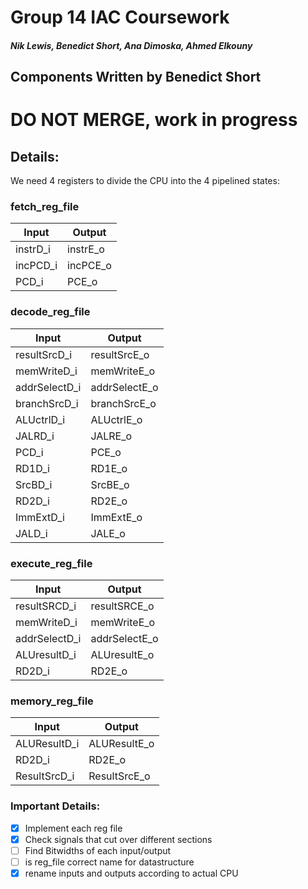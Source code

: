 # Group 14 IAC Coursework
##### Nik Lewis, Benedict Short, Ana Dimoska, Ahmed Elkouny
## Components Written by Benedict Short

# DO NOT MERGE, work in progress


## Details:
We need 4 registers to divide the CPU into the 4 pipelined states:

### fetch_reg_file

| Input | Output |
| --- | --- |
| instrD_i | instrE_o |
| incPCD_i | incPCE_o |
| PCD_i | PCE_o |

### decode_reg_file
| Input | Output |
| --- | --- |
| resultSrcD_i | resultSrcE_o |
| memWriteD_i | memWriteE_o |
| addrSelectD_i | addrSelectE_o |
| branchSrcD_i | branchSrcE_o |
| ALUctrlD_i | ALUctrlE_o |
| JALRD_i | JALRE_o |
| PCD_i | PCE_o |
| RD1D_i | RD1E_o |
| SrcBD_i | SrcBE_o |
| RD2D_i | RD2E_o |
| ImmExtD_i | ImmExtE_o |
| JALD_i | JALE_o |



### execute_reg_file
| Input | Output |
| --- | --- |
| resultSRCD_i | resultSRCE_o |
| memWriteD_i | memWriteE_o |
| addrSelectD_i | addrSelectE_o |
| ALUresultD_i | ALUresultE_o |
| RD2D_i | RD2E_o |

### memory_reg_file

| Input | Output |
| --- | --- |
| ALUResultD_i | ALUResultE_o |
| RD2D_i | RD2E_o |
| ResultSrcD_i | ResultSrcE_o |




### Important Details:

- [x] Implement each reg file
- [x] Check signals that cut over different sections
- [ ] Find Bitwidths of each input/output
- [ ] is reg_file correct name for datastructure
- [x] rename inputs and outputs according to actual CPU
